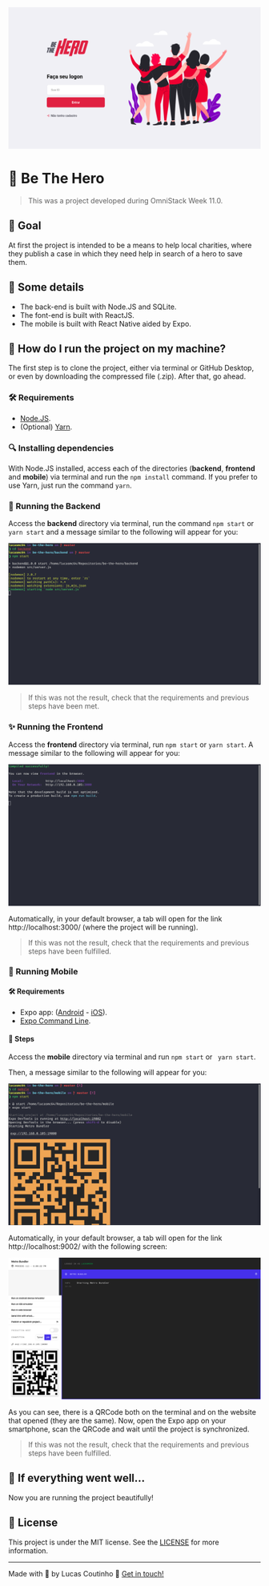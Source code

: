 ![Be The Hero](readme-images/cover.png)

# :superhero: Be The Hero

> This was a project developed during OmniStack Week 11.0.

## :dart: Goal

At first the project is intended to be a means to help local charities, where they publish a case in which they need help in search of a hero to save them.

## :scroll: Some details

- The back-end is built with Node.JS and SQLite.
- The font-end is built with ReactJS.
- The mobile is built with React Native aided by Expo.

## :thinking: How do I run the project on my machine?

The first step is to clone the project, either via terminal or GitHub Desktop, or even by downloading the compressed file (.zip). After that, go ahead.

### :hammer_and_wrench: Requirements

- [Node.JS](https://nodejs.org/).
- (Optional) [Yarn](https://yarnpkg.com/).

### :mag: Installing dependencies

With Node.JS installed, access each of the directories (**backend**, **frontend** and **mobile**) via terminal and run the `npm install` command. If you prefer to use Yarn, just run the command `yarn`.

### :goggles: Running the Backend

Access the **backend** directory via terminal, run the command `npm start` or` yarn start` and a message similar to the following will appear for you:

![Result of the command in the terminal](readme-images/backend.png)

> If this was not the result, check that the requirements and previous steps have been met.

### :sparkles: Running the Frontend

Access the **frontend** directory via terminal, run `npm start` or `yarn start`. A message similar to the following will appear for you:

![Result of the command in the terminal](readme-images/frontend.png)

Automatically, in your default browser, a tab will open for the link http://localhost:3000/ (where the project will be running).

> If this was not the result, check that the requirements and previous steps have been fulfilled.

### :iphone: Running Mobile

#### :hammer_and_wrench: Requirements

- Expo app: ([Android](https://play.google.com/store/apps/details?id=host.exp.exponent) - [iOS](https://apps.apple.com/br/app/expo-client/id982107779)).
- [Expo Command Line](https://expo.io/learn).

#### :hiking_boot: Steps

Access the **mobile** directory via terminal and run `npm start` or ` yarn start`.

Then, a message similar to the following will appear for you:

![Expo-cli terminal](readme-images/mobile.png)

Automatically, in your default browser, a tab will open for the link http://localhost:9002/ with the following screen:

![Expo on browser](readme-images/browser-expo.png)

As you can see, there is a QRCode both on the terminal and on the website that opened (they are the same). Now, open the Expo app on your smartphone, scan the QRCode and wait until the project is synchronized.

> If this was not the result, check that the requirements and previous steps have been fulfilled.

## :tada: If everything went well...

Now you are running the project beautifully!

## :memo: License

This project is under the MIT license. See the [LICENSE](LICENSE) for more information.

---

Made with :purple_heart: by Lucas Coutinho :wave: [Get in touch!](https://www.linkedin.com/in/lucasmc64/)
